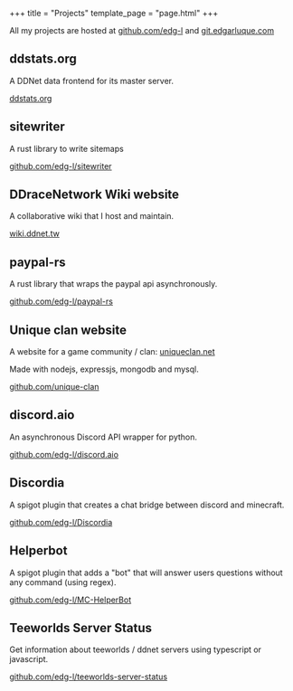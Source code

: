 +++
title = "Projects"
template_page = "page.html"
+++

All my projects are hosted at [github.com/edg-l](https://github.com/edg-l) and [git.edgarluque.com](https://git.edgarluque.com/)

## ddstats.org

A DDNet data frontend for its master server.

[ddstats.org](https://ddstats.org/)

## sitewriter
A rust library to write sitemaps

[github.com/edg-l/sitewriter](https://github.com/edg-l/sitewriter)

## DDraceNetwork Wiki website
A collaborative wiki that I host and maintain.

[wiki.ddnet.tw](https://wiki.ddnet.tw/)

## paypal-rs
A rust library that wraps the paypal api asynchronously.

[github.com/edg-l/paypal-rs](https://github.com/edg-l/paypal-rs)

## Unique clan website

A website for a game community / clan: [uniqueclan.net](https://uniqueclan.net/)

Made with nodejs, expressjs, mongodb and mysql.

[github.com/unique-clan](https://github.com/unique-clan)

## discord.aio

An asynchronous Discord API wrapper for python.

[github.com/edg-l/discord.aio](https://github.com/edg-l/discord.aio)

## Discordia

A spigot plugin that creates a chat bridge between discord and minecraft.

[github.com/edg-l/Discordia](https://github.com/edg-l/Discordia)

## Helperbot

A spigot plugin that adds a "bot" that will answer users questions without any command (using regex).

[github.com/edg-l/MC-HelperBot](https://github.com/edg-l/MC-HelperBot)

## Teeworlds Server Status

Get information about teeworlds / ddnet servers using typescript or javascript.

[github.com/edg-l/teeworlds-server-status](https://github.com/edg-l/teeworlds-server-status)
